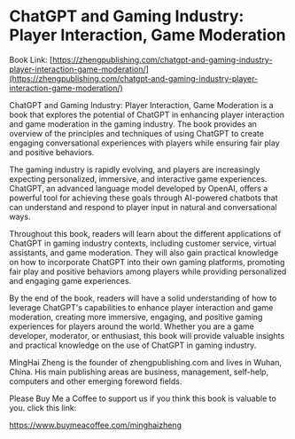 # ChatGPT and Gaming Industry: Player Interaction, Game Moderation

Book Link: [https://zhengpublishing.com/chatgpt-and-gaming-industry-player-interaction-game-moderation/](https://zhengpublishing.com/chatgpt-and-gaming-industry-player-interaction-game-moderation/)

ChatGPT and Gaming Industry: Player Interaction, Game Moderation is a book that explores the potential of ChatGPT in enhancing player interaction and game moderation in the gaming industry. The book provides an overview of the principles and techniques of using ChatGPT to create engaging conversational experiences with players while ensuring fair play and positive behaviors.

The gaming industry is rapidly evolving, and players are increasingly expecting personalized, immersive, and interactive game experiences. ChatGPT, an advanced language model developed by OpenAI, offers a powerful tool for achieving these goals through AI-powered chatbots that can understand and respond to player input in natural and conversational ways.

Throughout this book, readers will learn about the different applications of ChatGPT in gaming industry contexts, including customer service, virtual assistants, and game moderation. They will also gain practical knowledge on how to incorporate ChatGPT into their own gaming platforms, promoting fair play and positive behaviors among players while providing personalized and engaging game experiences.

By the end of the book, readers will have a solid understanding of how to leverage ChatGPT's capabilities to enhance player interaction and game moderation, creating more immersive, engaging, and positive gaming experiences for players around the world. Whether you are a game developer, moderator, or enthusiast, this book will provide valuable insights and practical knowledge on the use of ChatGPT in gaming industry.

MingHai Zheng is the founder of zhengpublishing.com and lives in Wuhan, China. His main publishing areas are business, management, self-help, computers and other emerging foreword fields.

Please Buy Me a Coffee to support us if you think this book is valuable to you. click this link:

https://www.buymeacoffee.com/minghaizheng
